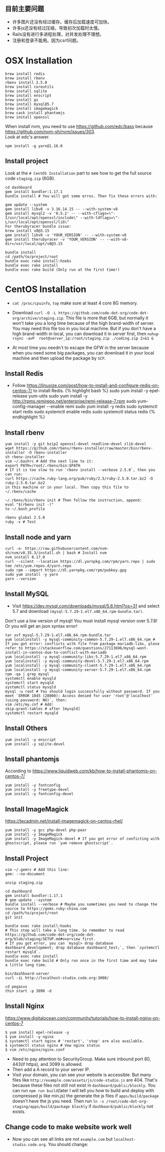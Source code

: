 ## 目前主要问题
* 许多图片还没有经过缓存。缓存后加载速度可加快。
* 许多js还没有经过压缩，导致初次加载时太慢。
* Rails没有进行多进程处理，对并发处理不理想。
* 注册和登录不能用。因为csrf问题。

# OSX Installation
```shell script
brew install redis
brew install rbenv
rbenv install 2.5.0
brew install coreutils
brew install sqlite
brew install enscript
brew install gs
brew install mysql@5.7
brew install imagemagick
brew cask install phantomjs
brew install openssl
```

When install nvm, you need to use https://github.com/edc/bass because https://github.com/nvm-sh/nvm/issues/303.  
Look at edc's answer.

`npm install -g yarn@1.16.0`

## Install project
Look at the `# CentOS Installation` part to see how to get the full source code `staging.zip` (6GB).
```shell script
cd dashboard
gem install bundler:1.17.1
bundle install # You will got some erros. Then fix these errors with:

gem update --system
gem install libv8 -v 3.16.14.15 -- --with-system-v8
gem install mysql2 -v '0.5.2' -- --with-cflags=\"-I/usr/local/opt/openssl/include\" --with-ldflags=\"-L/usr/local/opt/openssl/lib\"
For therubyracer bundle issue:
brew install v8@3.15
gem install libv8 -v 'YOUR_VERSION' -- --with-system-v8
gem install therubyracer -v 'YOUR_VERSION' -- --with-v8-dir=/usr/local/opt/v8@3.15

bundle install
cd /path/to/project/root
bundle exec rake install:hooks
bundle exec rake install
bundle exec rake build (Only run at the first time!)
```

# CentOS Installation
* `cat /proc/cpuinfo`, `top` make sure at least 4 core 8G memory.

* Download `curl -O -L https://github.com/code-dot-org/code-dot-org/archive/staging.zip`. 
This file is more that 6GB, but normally it won't take you a long time because of the high brand-width of server.
You may need this file too in you local machine. But if you don't have a high brand-width in local, 
you can download it in server first, then 
`nohup rsync -avP  root@server_ip:/root/staging.zip ./coding.zip 2>&1 &`  

* At most time you needn't to escape the GFW in the server because when you need some big packages, 
you can download it in your local machine and then upload the package by `SCP`.  

## Install Redis
* Follow https://linuxize.com/post/how-to-install-and-configure-redis-on-centos-7/ to install Redis.
{% highlight bash %}
sudo yum install -y epel-release yum-utils
sudo yum install -y http://rpms.remirepo.net/enterprise/remi-release-7.rpm
sudo yum-config-manager --enable remi
sudo yum install -y redis
sudo systemctl start redis
sudo systemctl enable redis
sudo systemctl status redis
{% endhighlight %}

## Install rbenv
```shell script
yum install -y git bzip2 openssl-devel readline-devel zlib-devel
wget https://github.com/rbenv/rbenv-installer/raw/master/bin/rbenv-installer -O rbenv-installer
sh rbenv-installer
vim ~/.bashrc # Add the next line to it:
export PATH=/root/.rbenv/bin:$PATH
# If it is too slow to run `rbenv install --verbose 2.5.0`, then you can run:
curl https://cache.ruby-lang.org/pub/ruby/2.5/ruby-2.5.0.tar.bz2 -O ruby-2.5.0.tar.bz2
in this machine or in your local. Then copy this file to ~/.rbenv/cache

~/.rbenv/bin/rbenv init # Then follow the instruction, append:
eval "$(rbenv init -)"
to ~/.bash_profile

rbenv global 2.5.0
ruby -v # Test
```

## Install node and yarn
```shell script
curl -o- https://raw.githubusercontent.com/nvm-sh/nvm/v0.35.3/install.sh | bash # Install nvm
nvm install 8.17.0
curl --silent --location https://dl.yarnpkg.com/rpm/yarn.repo | sudo tee /etc/yum.repos.d/yarn.repo
sudo rpm --import https://dl.yarnpkg.com/rpm/pubkey.gpg
sudo yum install -y yarn
yarn --version
```

## Install MySQL
* Visit https://dev.mysql.com/downloads/mysql/5.6.html?os=31 and select 5.7 and download `(mysql-5.7.29-1.el7.x86_64.rpm-bundle.tar)`.

Don't use a low version of mysql! You must install mysql version over 5.7.8! Or you will get an json syntax error!

```shell script
tar xvf mysql-5.7.29-1.el7.x86_64.rpm-bundle.tar
yum localinstall -y mysql-community-common-5.7.29-1.el7.x86_64.rpm # If you got error: conflicts with file from package mariadb-libs, plese refer to https://stackoverflow.com/questions/27113696/mysql-wont-install-in-centos-due-to-conflict-with-mariadb
yum localinstall -y mysql-community-libs-5.7.29-1.el7.x86_64.rpm
yum localinstall -y mysql-community-devel-5.7.29-1.el7.x86_64.rpm
yum localinstall -y mysql-community-client-5.7.29-1.el7.x86_64.rpm
yum localinstall -y mysql-community-server-5.7.29-1.el7.x86_64.rpm
rpm -qa | grep mysql
systemctl enable mysqld
systemctl start mysqld
systemctl status mysqld
mysql -u root # You should login successfully without password. If you meet `ERROR 1045 (28000): Access denied for user 'root'@'localhost' (using password: NO)`, then:
vim /etc/my.cnf # Add: 
skip-grant-tables # after [mysqld] 
systemctl restart mysqld
```

## Install Others
```shell script
yum install -y enscript
yum install -y sqlite-devel
```

## Install phantomjs
According to https://www.liquidweb.com/kb/how-to-install-phantomjs-on-centos-7/
```shell script
yum install -y fontconfig
yum install -y freetype-devel
yum install -y fontconfig-devel
```

## Install ImageMagick
https://tecadmin.net/install-imagemagick-on-centos-rhel/
```shell script
yum install -y gcc php-devel php-pear
yum install -y ImageMagick
yum install -y ImageMagick-devel # If you got error of conficting with ghostscript, please run `yum remove ghostscript`.
```

## Install Project
```shell script
vim ~/.gemrc # Add this line:
gem: --no-document

unzip staging.zip

cd dashboard
gem install bundler:1.17.1
# gem update --system
bundle install --verbose # Maybe you sometimes you need to change the source to https://gems.ruby-china.com
cd /path/to/project/root
git init

bundle exec rake install:hooks
# This step will take a long time. So remember to read https://github.com/code-dot-org/code-dot-org/blob/staging/SETUP.md#overview first.
# If you got error, you can `mysql> drop database dashboard_development; drop database dashboard_test;`, then `systemctl restart mysqld`.  
bundle exec rake install
bundle exec rake build # Only run once in the first time and may take a little long time.

bin/dashboard-server
curl -iL http://localhost-studio.code.org:3000/

cd pegasus
thin start -p 3090 -d
```

## Install Nginx
https://www.digitalocean.com/community/tutorials/how-to-install-nginx-on-centos-7
```shell script
$ yum install epel-release -y
$ yum install -y nginx
$ systemctl start nginx # 'restart', 'stop' are also available.
$ systemctl status nginx # Vew nginx status
$ vim /etc/nginx/nginx.conf
```

* Need to pay attention to SecurityGroup. Make sure inbound port 80, 443(if https), and 3099 is allowed.
* Then add a A record to your server IP.
* Visit your domain, you can see your website is accessible. But many files like `http://example.com/assets/js/code-studio.js` are 404.
That's because these files not still not exist in `dashboard/public/blockly`. 
You can run `npm run build`(later I will tell you how to build and deploy with compressed js like min.js) the generate the js files if `apps/build/package` doesn't have the js you need.
Then run `ln -s /root/code-dot-org-staging/apps/build/package blockly` if `dashboard/public/blockly` not exists. 

## Change code to make website work well
* Now you can see all links are not `example.com` but `localhost-studio.code.org`. 
You should change: 
